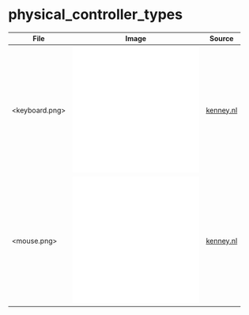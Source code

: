 # physical_controller_types

<!-- markdownlint-disable MD013 --><!-- Tables cannot be split up over lines, hence will break 80 characters per line -->

| File           | Image                         | Source                                              |
| -------------- | ----------------------------- | --------------------------------------------------- |
| <keyboard.png> | ![keyboard.png](keyboard.png) | [kenney.nl](https://kenney.nl/assets/input-prompts) |
| <mouse.png>    | ![mouse.png](mouse.png)       | [kenney.nl](https://kenney.nl/assets/input-prompts) |

<!-- markdownlint-enable MD013 -->
